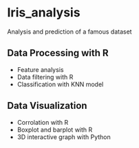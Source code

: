 # Iris_analysis
Analysis and prediction of a famous dataset 

## Data Processing with R
* Feature analysis
* Data filtering with R
* Classification with KNN model

## Data Visualization
* Corrolation with R
* Boxplot and barplot with R
* 3D interactive graph with Python
